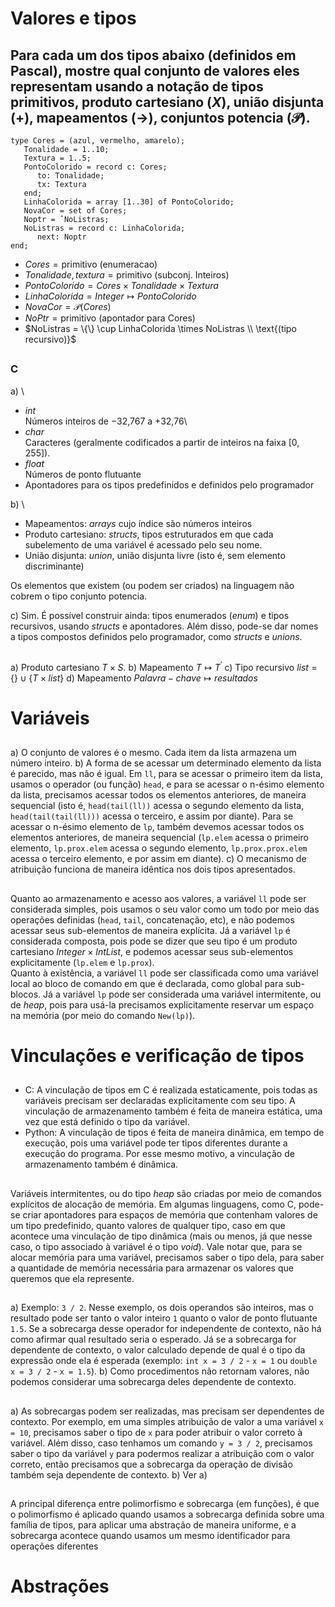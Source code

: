 # Valores e tipos
##  Para cada um dos tipos abaixo (definidos em Pascal), mostre qual conjunto de valores eles representam usando a notação de tipos primitivos, produto cartesiano ($X$), união disjunta ($+$), mapeamentos ($\to$), conjuntos potencia ($\mathcal{P}$).

```{pascal}
type Cores = (azul, vermelho, amarelo);
   Tonalidade = 1..10;
   Textura = 1..5;
   PontoColorido = record c: Cores;
      to: Tonalidade;
      tx: Textura
   end;
   LinhaColorida = array [1..30] of PontoColorido;
   NovaCor = set of Cores;
   Noptr = ˆNoListras;
   NoListras = record c: LinhaColorida;
      next: Noptr
end;
```
 - $Cores = \text{primitivo (enumeracao)}$
 - $Tonalidade, textura = \text{primitivo (subconj. Inteiros)}$
 - $PontoColorido = Cores \times Tonalidade \times Textura$
 - $LinhaColorida = Integer \mapsto PontoColorido$
 - $NovaCor = \mathcal{P}(Cores)$
 - $NoPtr = \text{primitivo (apontador para Cores)}$
 - $NoListras = \{\} \cup LinhaColorida \times NoListras \\ \text{(tipo recursivo)}$

##
### C
a) \
   - $int$\
      Números inteiros de −32,767 a +32,76\
   - $char$\
      Caracteres (geralmente codificados a partir de inteiros na faixa [0, 255]).
   - $float$\
      Números de ponto flutuante
   - Apontadores para os tipos predefinidos e definidos pelo programador

b) \
   - Mapeamentos: *arrays* cujo índice são números inteiros
   - Produto cartesiano: *structs*, tipos estruturados em que cada subelemento de uma variável é acessado pelo seu nome.
   - União disjunta: *union*, união disjunta livre (isto é, sem elemento discriminante)
  
   Os elementos que existem (ou podem ser criados) na linguagem não cobrem o tipo conjunto potencia.

c) Sim. É possível construir ainda: tipos enumerados (*enum*) e tipos recursivos, usando *structs* e apontadores. Além disso, pode-se dar nomes a tipos compostos definidos pelo programador, como *structs* e *unions*.

##
a) Produto cartesiano $T \times S$.
b) Mapeamento $T \mapsto T ^ \prime$
c) Tipo recursivo $list = \{\} \cup \{T \times list\}$
d) Mapeamento $Palavra-chave \mapsto resultados$

# Variáveis
##

##
a) O conjunto de valores é o mesmo. Cada item da lista armazena um número inteiro.
b) A forma de se acessar um determinado elemento da lista é parecido, mas não é igual. Em `ll`, para se acessar o primeiro item da lista, usamos o operador (ou função) `head`, e para se acessar o n-ésimo elemento da lista, precisamos acessar todos os elementos anteriores, de maneira sequencial (isto é, `head(tail(ll))` acessa o segundo elemento da lista, `head(tail(tail(ll)))` acessa o terceiro, e assim por diante). Para se acessar o n-ésimo elemento de `lp`, também devemos acessar todos os elementos anteriores, de maneira sequencial (`lp.elem` acessa o primeiro elemento, `lp.prox.elem` acessa o segundo elemento, `lp.prox.prox.elem` acessa o terceiro elemento, e por assim em diante).
c) O mecanismo de atribuição funciona de maneira idêntica nos dois tipos apresentados.

##
Quanto ao armazenamento e acesso aos valores, a variável `ll` pode ser considerada simples, pois usamos o seu valor como um todo por meio das operações definidas (`head`, `tail`, concatenação, etc), e não podemos acessar seus sub-elementos de maneira explícita. Já a variável `lp` é considerada composta, pois pode se dizer que seu tipo é um produto cartesiano $Integer \times IntList$, e podemos acessar seus sub-elementos explicitamente (`lp.elem` e `lp.prox`).\
Quanto à existência, a variável `ll` pode ser classificada como uma variável local ao bloco de comando em que é declarada, como global para sub-blocos. Já a variável `lp` pode ser considerada uma variável intermitente, ou de *heap*, pois para usá-la precisamos explicitamente reservar um espaço na memória (por meio do comando `New(lp)`).

# Vinculações e verificação de tipos

##
 - C: A vinculação de tipos em C é realizada estaticamente, pois todas as variáveis precisam ser declaradas explicitamente com seu tipo. A vinculação de armazenamento também é feita de maneira estática, uma vez que está definido o tipo da variável.
 - Python: A vinculação de tipos é feita de maneira dinâmica, em tempo de execução, pois uma variável pode ter tipos diferentes durante a execução do programa. Por esse mesmo motivo, a vinculação de armazenamento também é dinâmica.

##
Variáveis intermitentes, ou do tipo *heap* são criadas por meio de comandos explícitos de alocação de memória. Em algumas linguagens, como C, pode-se criar apontadores para espaços de memória que contenham valores de um tipo predefinido, quanto valores de qualquer tipo, caso em que acontece uma vinculação de tipo dinâmica (mais ou menos, já que nesse caso, o tipo associado à variável é o tipo *void*). Vale notar que, para se alocar memória para uma variável, precisamos saber o tipo dela, para saber a quantidade de memória necessária para armazenar os valores que queremos que ela represente.

##

##

##
a) Exemplo: `3 / 2`. Nesse exemplo, os dois operandos são inteiros, mas o resultado pode ser tanto o valor inteiro `1` quanto o valor de ponto flutuante `1.5`. Se a sobrecarga desse operador for independente de contexto, não há como afirmar qual resultado seria o esperado. Já se a sobrecarga for dependente de contexto, o valor calculado depende de qual é o tipo da expressão onde ela é esperada (exemplo: `int x = 3 / 2` - `x = 1` ou `double x = 3 / 2` - `x = 1.5`).
b) Como procedimentos não retornam valores, não podemos considerar uma sobrecarga deles dependente de contexto.

##
a) As sobrecargas podem ser realizadas, mas precisam ser dependentes de contexto. Por exemplo, em uma simples atribuição de valor a uma variável `x = 10`, precisamos saber o tipo de `x` para poder atribuir o valor correto à variável. Além disso, caso tenhamos um comando `y = 3 / 2`, precisamos saber o tipo da variável `y` para podermos realizar a atribuição com o valor correto, então precisamos que a sobrecarga da operação de divisão também seja dependente de contexto.
b) Ver a)

##
A principal diferença entre polimorfismo e sobrecarga (em funções), é que o polimorfismo é aplicado quando usamos a sobrecarga definida sobre uma família de tipos, para aplicar uma abstração de maneira uniforme, e a sobrecarga acontece quando usamos um mesmo identificador para operações diferentes

# Abstrações

## 
